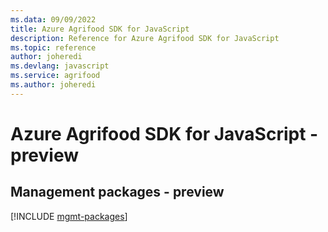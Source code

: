 ```yaml
---
ms.data: 09/09/2022
title: Azure Agrifood SDK for JavaScript
description: Reference for Azure Agrifood SDK for JavaScript
ms.topic: reference
author: joheredi
ms.devlang: javascript
ms.service: agrifood
ms.author: joheredi
---
```

# Azure Agrifood SDK for JavaScript - preview

## Management packages - preview
[!INCLUDE [mgmt-packages](agrifood-mgmt-index.md)]